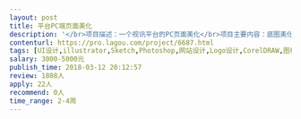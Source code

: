 ```yaml
---                
layout: post       
title: 平台PC端页面美化           
description: '</br>项目描述：一个视讯平台的PC页面美化</br>项目主要内容：底图美化、图标美化，字体美化，用户名密码美化，登录按钮美化。菜单图标美化，整体系统配色，菜单图标美化。树形菜单LOGO图片美化，人员图标素材。呼叫、录像、轨迹菜单图标素材，工具栏样式设计。地图色块颜色设计，8-10种不同颜色的半透明色块配色方案，标志不同的管理区域。</br>进度要求：一周内提供相关素材及配色方案，并在项目周期内（2个月）按客户意见提供修改服务。</br>'     
contenturl: https://pro.lagou.com/project/6687.html      
tags: [UI设计,illustrator,Sketch,Photoshop,网站设计,Logo设计,CorelDRAW,图标设计]            
salary: 3000-5000元          
publish_time: 2018-03-12 20:12:57         
review: 1808人                   
apply: 22人                   
recommend: 0人                   
time_range: 2-4周              
---                 
```

